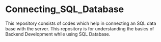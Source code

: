 # Connecting_SQL_Database
This repository consists of codes which help in connecting an SQL data base with the server. This repository is for understanding the basics of Backend Development while using SQL Database. 
